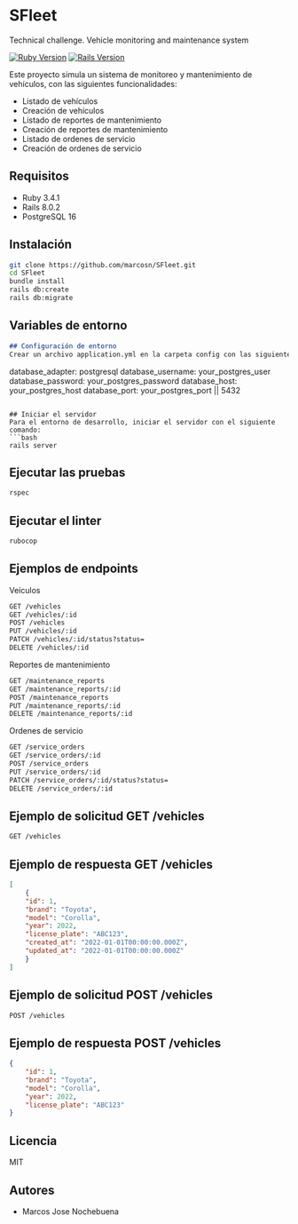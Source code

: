 # SFleet
Technical challenge. Vehicle monitoring and maintenance system

[![Ruby Version](https://img.shields.io/badge/ruby-3.4.1-blue)](https://www.ruby-lang.org/en/downloads/)
[![Rails Version](https://img.shields.io/badge/rails-8.0.2-blue)](https://rubyonrails.org/)

Este proyecto simula un sistema de monitoreo y mantenimiento de vehículos, con las siguientes funcionalidades:

- Listado de vehículos
- Creación de vehículos
- Listado de reportes de mantenimiento
- Creación de reportes de mantenimiento
- Listado de ordenes de servicio
- Creación de ordenes de servicio

## Requisitos

- Ruby 3.4.1
- Rails 8.0.2
- PostgreSQL 16

## Instalación

```bash
git clone https://github.com/marcosn/SFleet.git
cd SFleet
bundle install
rails db:create
rails db:migrate
```

## Variables de entorno
```markdown
## Configuración de entorno
Crear un archivo application.yml en la carpeta config con las siguientes variables:
```
database_adapter: postgresql
database_username: your_postgres_user
database_password: your_postgres_password
database_host: your_postgres_host
database_port: your_postgres_port || 5432
```

## Iniciar el servidor
Para el entorno de desarrollo, iniciar el servidor con el siguiente comando:
```bash
rails server
```
## Ejecutar las pruebas
```bash
rspec
```
## Ejecutar el linter
```bash
rubocop
```
## Ejemplos de endpoints
Veículos
```markdown
GET /vehicles
GET /vehicles/:id
POST /vehicles
PUT /vehicles/:id
PATCH /vehicles/:id/status?status=
DELETE /vehicles/:id
```

Reportes de mantenimiento
```markdown
GET /maintenance_reports
GET /maintenance_reports/:id
POST /maintenance_reports
PUT /maintenance_reports/:id
DELETE /maintenance_reports/:id
```
Ordenes de servicio
```markdown
GET /service_orders
GET /service_orders/:id
POST /service_orders
PUT /service_orders/:id
PATCH /service_orders/:id/status?status=
DELETE /service_orders/:id
```

## Ejemplo de solicitud GET /vehicles
```bash
GET /vehicles
```

## Ejemplo de respuesta GET /vehicles
```json
[
    {
    "id": 1,
    "brand": "Toyota",
    "model": "Corolla",
    "year": 2022,
    "license_plate": "ABC123",
    "created_at": "2022-01-01T00:00:00.000Z",
    "updated_at": "2022-01-01T00:00:00.000Z"
    }
]
```

## Ejemplo de solicitud POST /vehicles
```bash
POST /vehicles
```

## Ejemplo de respuesta POST /vehicles
```json
{
    "id": 1,
    "brand": "Toyota",
    "model": "Corolla",
    "year": 2022,
    "license_plate": "ABC123"
}
```

## Licencia
MIT

## Autores
- Marcos Jose Nochebuena
